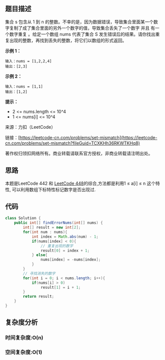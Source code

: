## 题目描述

集合 s 包含从 1 到 n 的整数。不幸的是，因为数据错误，导致集合里面某一个数字复制了成了集合里面的另外一个数字的值，导致集合丢失了一个数字 并且 有一个数字重复 。给定一个数组 nums 代表了集合 S 发生错误后的结果。请你找出重复出现的整数，再找到丢失的整数，将它们以数组的形式返回。

**示例 1：**

```shell
输入：nums = [1,2,2,4]
输出：[2,3]
```
**示例 2：**
```shell
输入：nums = [1,1]
输出：[1,2]
```
**提示：**
* 2 <= nums.length <= 10^4
* 1 <= nums[i] <= 10^4

来源：力扣（LeetCode）

链接：[https://leetcode-cn.com/problems/set-mismatch](https://leetcode-cn.com/problems/set-mismatch?fileGuid=TCXKHh36RKWTKHq8)

著作权归领扣网络所有。商业转载请联系官方授权，非商业转载请注明出处。

## 思路

本题是LeetCode 442 和 [LeetCode 448](https://leetcode-cn.com/problems/find-all-numbers-disappeared-in-an-array/?fileGuid=TCXKHh36RKWTKHq8)的综合,方法都是利用1 ≤ a[i] ≤ n  这个特性, 可以利用数组下标特性标记数字是否出现过.

## 代码

```java
class Solution {
    public int[] findErrorNums(int[] nums) {
        int[] result = new int[2];
        for(int num : nums){
            int index = Math.abs(num) - 1;
            if(nums[index] < 0){
                // 重复出现的数字
                result[0] = index + 1;
            } else{
                nums[index] = -nums[index];
            }
        }
        // 寻找消失的数字
        for(int i = 0; i < nums.length; i++){
            if(nums[i] > 0)
                result[1] = i + 1;
        }
        return result;
    }
}
```
## 复杂度分析

### 时间复杂度:O(n)

### 空间复杂度:O(1)

